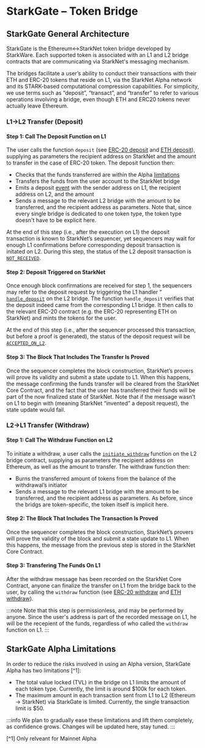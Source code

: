# StarkGate – Token Bridge

## StarkGate General Architecture

StarkGate is the Ethereum↔StarkNet token bridge developed by StarkWare. Each supported token is associated with an L1 and L2 bridge contracts that are communicating via StarkNet's messaging mechanism.

The bridges facilitate a user’s ability to conduct their transactions with their ETH and ERC-20 tokens that reside on L1, via the StarkNet Alpha network and its STARK-based computational compression capabilities. For simplicity, we use terms such as “deposit”, “transact”, and “transfer” to refer to various operations involving a bridge, even though ETH and ERC20 tokens never actually leave Ethereum.

### L1→L2 Transfer (Deposit)

#### Step 1: Call The Deposit Function on L1

The user calls the function `deposit` (see [ERC-20 deposit](https://github.com/starkware-libs/starkgate-contracts/blob/28f4032b101003b2c6682d753ea61c86b732012c/src/starkware/starknet/apps/starkgate/solidity/StarknetERC20Bridge.sol#L10) and [ETH deposit](https://github.com/starkware-libs/starkgate-contracts/blob/28f4032b101003b2c6682d753ea61c86b732012c/src/starkware/starknet/apps/starkgate/solidity/StarknetEthBridge.sol#L10)), supplying as parameters the recipient address on StarkNet and the amount to transfer in the case of ERC-20 token. The deposit function then:

- Checks that the funds transferred are within the Alpha [limitations](./token-bridge#starkgate-alpha-limitations)
- Transfers the funds from the user account to the StarkNet bridge
- Emits a deposit [event](https://github.com/starkware-libs/starkgate-contracts/blob/28f4032b101003b2c6682d753ea61c86b732012c/src/starkware/starknet/apps/starkgate/solidity/StarknetTokenBridge.sol#L101) with the sender address on L1, the recipient address on L2, and the amount
- Sends a message to the relevant L2 bridge with the amount to be transferred, and the recipient address as parameters. Note that, since every single bridge is dedicated to one token type, the token type doesn't have to be explicit here.

At the end of this step (i.e., after the execution on L1) the deposit transaction is known to StarkNet’s sequencer, yet sequencers may wait for enough L1 confirmations before corresponding deposit transaction is initated on L2. During this step, the status of the L2 deposit transaction is [`NOT_RECEIVED`](../Blocks/transaction-life-cycle#not_received).

#### Step 2: Deposit Triggered on StarkNet

Once enough block confirmations are received for step 1, the sequencers may refer to the deposit request by triggering the L1 handler “
[`handle_deposit`](https://github.com/starkware-libs/starkgate-contracts/blob/28f4032b101003b2c6682d753ea61c86b732012c/src/starkware/starknet/apps/starkgate/cairo/token_bridge.cairo#L135) on the L2 bridge. The function `handle_deposit` verifies that the deposit indeed came from the corresponding L1 bridge. It then calls to the relevant ERC-20 contract (e.g. the ERC-20 representing ETH on StarkNet) and mints the tokens for the user.

At the end of this step (i.e., after the sequencer processed this transaction, but before a proof is generated), the status of the deposit request will be [`ACCEPTED_ON_L2`](../Blocks/transaction-life-cycle#accepted_on_l2).

#### Step 3: The Block That Includes The Transfer Is Proved

Once the sequencer completes the block construction, StarkNet’s provers will prove its validity and submit a state update to L1. When this happens, the message confirming the funds transfer will be cleared from the StarkNet Core Contract, and the fact that the user has transferred their funds will be part of the now finalized state of StarkNet. Note that if the message wasn’t on L1 to begin with (meaning StarkNet “invented” a deposit request), the state update would fail.

### L2→L1 Transfer (Withdraw)

#### Step 1: Call The Withdraw Function on L2

To initiate a withdraw, a user calls the [`initiate_withdraw`](https://github.com/starkware-libs/starkgate-contracts/blob/28f4032b101003b2c6682d753ea61c86b732012c/src/starkware/starknet/apps/starkgate/cairo/token_bridge.cairo#L103) function on the L2 bridge contract, supplying as parameters the recipient address on Ethereum, as well as the amount to transfer. The withdraw function then:

- Burns the transferred amount of tokens from the balance of the withdrawal’s initiator
- Sends a message to the relevant L1 bridge with the amount to be transferred, and the recipient address as parameters. As before, since the bridgs are token-specific, the token itself is implicit here.

#### Step 2: The Block That Includes The Transaction Is Proved

Once the sequencer completes the block construction, StarkNet’s provers will prove the validity of the block and submit a state update to L1. When this happens, the message from the previous step is stored in the StarkNet Core Contract.

#### Step 3: Transfering The Funds On L1

After the withdraw message has been recorded on the StarkNet Core Contract, anyone can finalize the transfer on L1 from the bridge back to the user, by calling the `withdraw` function (see [ERC-20 withdraw](https://github.com/starkware-libs/starkgate-contracts/blob/28f4032b101003b2c6682d753ea61c86b732012c/src/starkware/starknet/apps/starkgate/solidity/StarknetERC20Bridge.sol#L19) and [ETH withdraw](https://github.com/starkware-libs/starkgate-contracts/blob/28f4032b101003b2c6682d753ea61c86b732012c/src/starkware/starknet/apps/starkgate/solidity/StarknetEthBridge.sol#L16)).

:::note
Note that this step is permissionless, and may be performed by anyone. Since the user's address is part of the recorded message on L1, he will be the recepient of the funds, regardless of who called the `withdraw` function on L1.
:::

## StarkGate Alpha Limitations

In order to reduce the risks involved in using an Alpha version, StarkGate Alpha has two limitations [^1]:

- The total value locked (TVL) in the bridge on L1 limits the amount of each token type. Currently, the limit is around $100k for each token.
- The maximum amount in each transaction sent from L1 to L2 (Ethereum → StarkNet) via StarkGate is limited.
  Currently, the single transaction limit is $50.

:::info
We plan to gradually ease these limitations and lift them completely, as confidence grows.
Changes will be updated here, stay tuned.
:::

[^1] Only relveant for Mainnet Alpha
